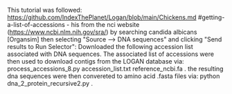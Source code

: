 This tutorial was followed: https://github.com/IndexThePlanet/Logan/blob/main/Chickens.md
#getting-a-list-of-accessions - his from the nci website (https://www.ncbi.nlm.nih.gov/sra/)  by searching candida albicans [Organsim]
then selecting "Source --> DNA sequences" and clicking "Send results to Run Selector":
Downloaded the following accession list associated with DNA sequences. The associated list of accessions were then used to download contigs from the LOGAN database via:
process_accessions_8.py accession_list.txt reference_ncbi.fa .
the resulting dna sequences were then convereted to amino acid .fasta files via:
python dna_2_protein_recursive2.py .
